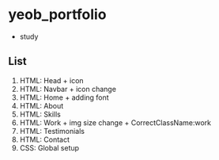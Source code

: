 # yeob_portfolio
- study

## List
1. HTML: Head + icon
2. HTML: Navbar + icon change
3. HTML: Home + adding font
4. HTML: About
5. HTML: Skills
6. HTML: Work + img size change + CorrectClassName:work
7. HTML: Testimonials
8. HTML: Contact
9. CSS: Global setup
